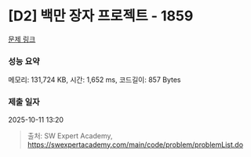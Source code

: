# [D2] 백만 장자 프로젝트 - 1859 

[문제 링크](https://swexpertacademy.com/main/code/problem/problemDetail.do?contestProbId=AV5LrsUaDxcDFAXc) 

### 성능 요약

메모리: 131,724 KB, 시간: 1,652 ms, 코드길이: 857 Bytes

### 제출 일자

2025-10-11 13:20



> 출처: SW Expert Academy, https://swexpertacademy.com/main/code/problem/problemList.do